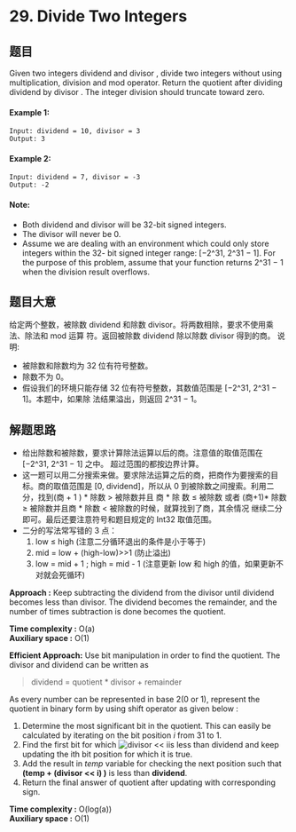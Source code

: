 ﻿# 29. Divide Two Integers
## 题⽬
Given two integers dividend and divisor , divide two integers without using multiplication,
division and mod operator.
Return the quotient after dividing dividend by divisor .
The integer division should truncate toward zero.
#### Example 1:
```
Input: dividend = 10, divisor = 3
Output: 3
```
#### Example 2:
```
Input: dividend = 7, divisor = -3
Output: -2
```
#### Note:
- Both dividend and divisor will be 32-bit signed integers.
- The divisor will never be 0.
- Assume we are dealing with an environment which could only store integers within the 32-
bit signed integer range: [−2^31, 2^31 − 1]. For the purpose of this problem, assume that
your function returns 2^31 − 1 when the division result overflows.

## 题⽬⼤意
给定两个整数，被除数 dividend 和除数 divisor。将两数相除，要求不使⽤乘法、除法和 mod 运算
符。返回被除数 dividend 除以除数 divisor 得到的商。
说明:
- 被除数和除数均为 32 位有符号整数。
- 除数不为 0。
- 假设我们的环境只能存储 32 位有符号整数，其数值范围是 [−2^31, 2^31 − 1]。本题中，如果除
法结果溢出，则返回 2^31 − 1。
## 解题思路
- 给出除数和被除数，要求计算除法运算以后的商。注意值的取值范围在 [−2^31, 2^31 − 1] 之中。
超过范围的都按边界计算。
- 这⼀题可以⽤⼆分搜索来做。要求除法运算之后的商，把商作为要搜索的⽬标。商的取值范围是
[0, dividend]，所以从 0 到被除数之间搜索。利⽤⼆分，找到(商 + 1 ) * 除数 > 被除数并且 商 * 除 数 ≤ 被除数 或者 (商+1)* 除数 ≥ 被除数并且商 * 除数 < 被除数的时候，就算找到了商，其余情况
继续⼆分即可。最后还要注意符号和题⽬规定的 Int32 取值范围。
- ⼆分的写法常写错的 3 点：
  1. low ≤ high (注意⼆分循环退出的条件是⼩于等于)
  2. mid = low + (high-low)>>1 (防⽌溢出)
  3. low = mid + 1 ; high = mid - 1 (注意更新 low 和 high 的值，如果更新不对就会死循环)


**Approach :** Keep subtracting the dividend from the divisor until dividend becomes less than divisor. The dividend becomes the remainder, and the number of times subtraction is done becomes the quotient.

**Time complexity :** O(a)   
**Auxiliary space :** O(1)
  
**Efficient Approach:** Use bit manipulation in order to find the quotient. The divisor and dividend can be written as 

> dividend = quotient \* divisor + remainder

As every number can be represented in base 2(0 or 1), represent the quotient in binary form by using shift operator as given below : 

1. Determine the most significant bit in the quotient. This can easily be calculated by iterating on the bit position _i_ from 31 to 1.
2. Find the first bit for which ![divisor << i                    ](https://www.geeksforgeeks.org/wp-content/ql-cache/quicklatex.com-f6c61062d86c276c9268c934f1a88ad0_l3.svg "Rendered by QuickLaTeX.com")is less than dividend and keep updating the ith bit position for which it is true.
3. Add the result in _temp_ variable for checking the next position such that **(temp + (divisor << i) )** is less than **dividend**.
4. Return the final answer of quotient after updating with corresponding sign.

**Time complexity :** O(log(a))   
**Auxiliary space :** O(1)
